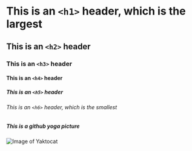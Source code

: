 # This is an `<h1>` header, which is the largest
## This is an `<h2>` header
### This is an `<h3>` header
#### This is an `<h4>` header
##### This is an `<h5>` header
###### This is an `<h6>` header, which is the smallest
##### This is a github yoga picture
![Image of Yaktocat](https://octodex.github.com/images/yogitocat.png)
